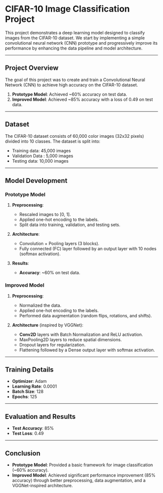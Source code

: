 # CIFAR-10 Image Classification Project

This project demonstrates a deep learning model designed to classify images from the CIFAR-10 dataset. We start by implementing a simple convolutional neural network (CNN) prototype and progressively improve its performance by enhancing the data pipeline and model architecture.

---

## Project Overview
The goal of this project was to create and train a Convolutional Neural Network (CNN) to achieve high accuracy on the CIFAR-10 dataset. 

1. **Prototype Model**: Achieved ~60% accuracy on test data.
2. **Improved Model**: Achieved ~85% accuracy with a loss of 0.49 on test data.

---

## Dataset
The CIFAR-10 dataset consists of 60,000 color images (32x32 pixels) divided into 10 classes. The dataset is split into:
- Training data: 45,000 images
- Validation Data : 5,000 images
- Testing data: 10,000 images

---

## Model Development

### Prototype Model
1. **Preprocessing**:
   - Rescaled images to [0, 1].
   - Applied one-hot encoding to the labels.
   - Split data into training, validation, and testing sets.

2. **Architecture**:
   - Convolution + Pooling layers (3 blocks).
   - Fully connected (FC) layer followed by an output layer with 10 nodes (softmax activation).
   
3. **Results**:
   - **Accuracy**: ~60% on test data.

### Improved Model
1. **Preprocessing**:
   - Normalized the data.
   - Applied one-hot encoding to the labels.
   - Performed data augmentation (random flips, rotations, and shifts).

2. **Architecture** (inspired by VGGNet):
   - **Conv2D** layers with Batch Normalization and ReLU activation.
   - MaxPooling2D layers to reduce spatial dimensions.
   - Dropout layers for regularization.
   - Flattening followed by a Dense output layer with softmax activation.

 
---

## Training Details
- **Optimizer**: Adam
- **Learning Rate**: 0.0001
- **Batch Size**: 128
- **Epochs**: 125

---

## Evaluation and Results
- **Test Accuracy**: 85%
- **Test Loss**: 0.49

---
## Conclusion

- **Prototype Model**: Provided a basic framework for image classification (~60% accuracy).
- **Improved Model**: Achieved significant performance improvement (85% accuracy) through better preprocessing, data augmentation, and a VGGNet-inspired architecture.
